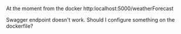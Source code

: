 At the moment from the docker
http:localhost:5000/weatherForecast

Swagger endpoint doesn't work. Should I configure something on the dockerfile?
